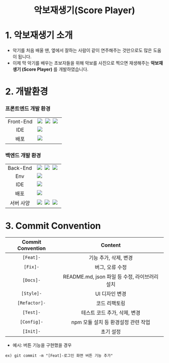 <h1 align='center'><b>악보재생기(Score Player)</b></h1>

# **1. 악보재생기 소개**
- 악기를 처음 배울 땐, 옆에서 잘하는 사람이 같이 연주해주는 것만으로도 많은 도움이 됩니다. <br />
- 이제 막 악기를 배우는 초보자들을 위해 악보를 사진으로 찍으면 재생해주는 **악보재생기 (Score Player)** 를 개발하였습니다.

# **2. 개발환경**
### **프론트엔드 개발 환경**

<table>
<tr>
 <td align="center">Front-End</td>
 <td>
   <img src="https://img.shields.io/badge/React-61DAFB?style=for-the-badge&logo=React&logoColor=white"/>&nbsp 
  <img src="https://img.shields.io/badge/javascript-F7DF1E?style=for-the-badge&logo=javascript&logoColor=black"/>&nbsp
  <img src="https://img.shields.io/badge/styled--Components-db7093?style=for-the-badge&logo=styled-Components&logoColor=black"/>&nbsp 
 </td>
</tr>
<tr>
 <td align="center">IDE</td>
 <td>
    <img src="https://img.shields.io/badge/VSCode-007ACC?style=for-the-badge&logo=Visual%20Studio%20Code&logoColor=white"/>&nbsp
</tr>
<tr>
 <td align="center">배포</td>
 <td>
    <img src="https://img.shields.io/badge/Vercel-000000?style=for-the-badge&logo=vercel&logoColor=white"/>&nbsp
</tr>
</table>

### **백엔드 개발 환경**
<table>
<tr>
 <td align="center">Back-End</td>
 <td>
   <img src="https://img.shields.io/badge/Python-3776AB?style=for-the-badge&logo=python&logoColor=white"/>&nbsp
  <img src="https://img.shields.io/badge/javascript-F7DF1E?style=for-the-badge&logo=javascript&logoColor=black"/>&nbsp
  <img src="https://img.shields.io/badge/powershell-5391FE?style=for-the-badge&logo=powershell&logoColor=black"/>&nbsp 
 </td>
</tr>
<tr>
  <td align="center">Env</td>
  <td>
    <img src="https://img.shields.io/badge/conda-44A833?style=for-the-badge&logo=pythonanywhere&logoColor=black"/>&nbsp 
  </td>
</tr>
<tr>
 <td align="center">IDE</td>
 <td>
    <img src="https://img.shields.io/badge/VSCode-007ACC?style=for-the-badge&logo=Visual%20Studio%20Code&logoColor=white"/>&nbsp
</tr>
<tr>
 <td align="center">배포</td>
 <td>
    <img src="https://img.shields.io/badge/On_premise-556DB3?style=for-the-badge&logo=pcgamingwiki&logoColor=white"/>&nbsp
</tr>
<tr>
 <td align="center">서버 사양</td>
 <td>
    <img src="https://img.shields.io/badge/12400F-0071C5?style=for-the-badge&logo=intel&logoColor=white"/>&nbsp
    <img src="https://img.shields.io/badge/Rtx3070-76B900?style=for-the-badge&logo=nvidia&logoColor=black"/>&nbsp
    <img src="https://img.shields.io/badge/16GB Memory-1428A0?style=for-the-badge&logo=samsung&logoColor=white"/>&nbsp
</tr>
</table>


# **3. Commit Convention**

| Commit Convention |                    Content                    |
| :---------------: | :-------------------------------------------: |
|     `[Feat]-`     |             기능 추가, 삭제, 변경             |
|     `[Fix]-`      |                버그, 오류 수정               |
|     `[Docs]-`     | README.md, json 파일 등 수정, 라이브러리 설치 |
|    `[Style]-`     |                UI 디자인 변경                |
|  `[Refactor]-`   |                 코드 리팩토링                 |
|     `[Test]-`     |         테스트 코드 추가, 삭제, 변경          |
|    `[Config]-`    |      npm 모듈 설치 등 환경설정 관련 작업       |
|     `[Init]-`     |                  초기 설정                   |

- 예시: 버튼 기능을 구현했을 경우

```
ex) git commit -m "[Feat]-로그인 화면 버튼 기능 추가"
```
